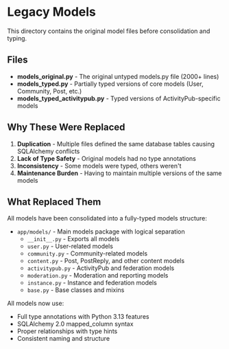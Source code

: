# Legacy Models

This directory contains the original model files before consolidation and typing.

## Files

- **models_original.py** - The original untyped models.py file (2000+ lines)
- **models_typed.py** - Partially typed versions of core models (User, Community, Post, etc.)
- **models_typed_activitypub.py** - Typed versions of ActivityPub-specific models

## Why These Were Replaced

1. **Duplication** - Multiple files defined the same database tables causing SQLAlchemy conflicts
2. **Lack of Type Safety** - Original models had no type annotations
3. **Inconsistency** - Some models were typed, others weren't
4. **Maintenance Burden** - Having to maintain multiple versions of the same models

## What Replaced Them

All models have been consolidated into a fully-typed models structure:
- `app/models/` - Main models package with logical separation
  - `__init__.py` - Exports all models
  - `user.py` - User-related models
  - `community.py` - Community-related models
  - `content.py` - Post, PostReply, and other content models
  - `activitypub.py` - ActivityPub and federation models
  - `moderation.py` - Moderation and reporting models
  - `instance.py` - Instance and federation models
  - `base.py` - Base classes and mixins

All models now use:
- Full type annotations with Python 3.13 features
- SQLAlchemy 2.0 mapped_column syntax
- Proper relationships with type hints
- Consistent naming and structure